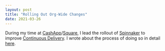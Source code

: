 ```yaml
---
layout: post
title: "Rolling Out Org-Wide Changes"
date: 2021-03-26
---
```

During my time at [CashApp](https://cash.app/)/[Square](https://squareup.com/ca/en), I lead the rollout of [Spinnaker](https://spinnaker.io/) to improve [Continuous Delivery](https://en.wikipedia.org/wiki/Continuous_delivery). I wrote about the process of doing so in detail [here](https://cashapp.github.io/2021-03-25/rolling-out-org-wide-changes).